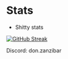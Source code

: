 # Stats

- Shitty stats


[![GitHub Streak](https://github-readme-streak-stats.herokuapp.com/?user=Mr-Zanzibar&theme=radical)](https://git.io/streak-stats)

Discord: don.zanzibar
